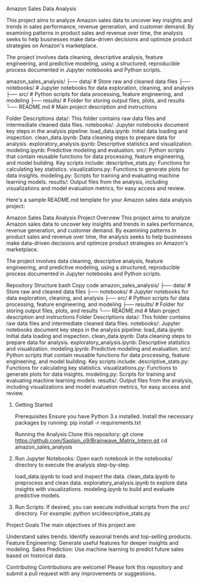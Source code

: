 Amazon Sales Data Analysis

This project aims to analyze Amazon sales data to uncover key insights and trends in sales performance, revenue generation, and customer demand. By examining patterns in product sales and revenue over time, the analysis seeks to help businesses make data-driven decisions and optimize product strategies on Amazon's marketplace.

The project involves data cleaning, descriptive analysis, feature engineering, and predictive modeling, using a structured, reproducible process documented in Jupyter notebooks and Python scripts.


amazon_sales_analysis/
├── data/               # Store raw and cleaned data files
├── notebooks/          # Jupyter notebooks for data exploration, cleaning, and analysis
├── src/                # Python scripts for data processing, feature engineering, and modeling
├── results/            # Folder for storing output files, plots, and results
└── README.md           # Main project description and instructions

Folder Descriptions
data/: This folder contains raw data files and intermediate cleaned data files.
notebooks/: Jupyter notebooks document key steps in the analysis pipeline:
load_data.ipynb: Initial data loading and inspection.
clean_data.ipynb: Data cleaning steps to prepare data for analysis.
exploratory_analysis.ipynb: Descriptive statistics and visualization.
modeling.ipynb: Predictive modeling and evaluation.
src/: Python scripts that contain reusable functions for data processing, feature engineering, and model building. Key scripts include:
descriptive_stats.py: Functions for calculating key statistics.
visualizations.py: Functions to generate plots for data insights.
modeling.py: Scripts for training and evaluating machine learning models.
results/: Output files from the analysis, including visualizations and model evaluation metrics, for easy access and review.


Here's a sample README.md template for your Amazon sales data analysis project:

Amazon Sales Data Analysis
Project Overview
This project aims to analyze Amazon sales data to uncover key insights and trends in sales performance, revenue generation, and customer demand. By examining patterns in product sales and revenue over time, the analysis seeks to help businesses make data-driven decisions and optimize product strategies on Amazon's marketplace.

The project involves data cleaning, descriptive analysis, feature engineering, and predictive modeling, using a structured, reproducible process documented in Jupyter notebooks and Python scripts.

Repository Structure
bash
Copy code
amazon_sales_analysis/
├── data/               # Store raw and cleaned data files
├── notebooks/          # Jupyter notebooks for data exploration, cleaning, and analysis
├── src/                # Python scripts for data processing, feature engineering, and modeling
├── results/            # Folder for storing output files, plots, and results
└── README.md           # Main project description and instructions
Folder Descriptions
data/: This folder contains raw data files and intermediate cleaned data files.
notebooks/: Jupyter notebooks document key steps in the analysis pipeline:
load_data.ipynb: Initial data loading and inspection.
clean_data.ipynb: Data cleaning steps to prepare data for analysis.
exploratory_analysis.ipynb: Descriptive statistics and visualization.
modeling.ipynb: Predictive modeling and evaluation.
src/: Python scripts that contain reusable functions for data processing, feature engineering, and model building. Key scripts include:
descriptive_stats.py: Functions for calculating key statistics.
visualizations.py: Functions to generate plots for data insights.
modeling.py: Scripts for training and evaluating machine learning models.
results/: Output files from the analysis, including visualizations and model evaluation metrics, for easy access and review.


1) Getting Started

    Prerequisites
    Ensure you have Python 3.x installed. Install the necessary packages by running:
    pip install -r requirements.txt
    
    
    Running the Analysis
    Clone this repository:
    git clone https://github.com/Saqlain_o9/Brainwave_Matrix_Intern.git
    cd amazon_sales_analysis


2) Run Jupyter Notebooks: Open each notebook in the notebooks/ directory to execute the analysis step-by-step.

    load_data.ipynb to load and inspect the data.
    clean_data.ipynb to preprocess and clean data.
    exploratory_analysis.ipynb to explore data insights with visualizations.
    modeling.ipynb to build and evaluate predictive models.


3) Run Scripts: If desired, you can execute individual scripts from the src/ directory. For example:
     python src/descriptive_stats.py


Project Goals
The main objectives of this project are:

Understand sales trends: Identify seasonal trends and top-selling products.
Feature Engineering: Generate useful features for deeper insights and modeling.
Sales Prediction: Use machine learning to predict future sales based on historical data.


Contributing
Contributions are welcome! Please fork this repository and submit a pull request with any improvements or suggestions.







